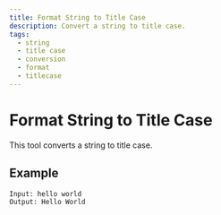 ```yaml
---
title: Format String to Title Case
description: Convert a string to title case.
tags:
  - string
  - title case
  - conversion
  - format
  - titlecase
---
```


# Format String to Title Case

This tool converts a string to title case.

## Example

```text
Input: hello world
Output: Hello World
```
